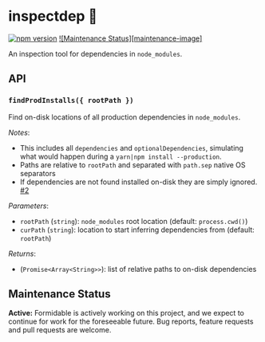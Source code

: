 inspectdep 🔎
============

[![npm version][npm_img]][npm_site]
[![Maintenance Status][maintenance-image]](#maintenance-status)

An inspection tool for dependencies in `node_modules`.

## API

### `findProdInstalls({ rootPath })`

<!-- TODO(ID): Match trace-deps README format -->

Find on-disk locations of all production dependencies in `node_modules`.

_Notes_:

* This includes all `dependencies` and `optionalDependencies`, simulating what would happen during a `yarn|npm install --production`.
* Paths are relative to `rootPath` and separated with `path.sep` native OS separators
* If dependencies are not found installed on-disk they are simply ignored.
  [#2](https://github.com/FormidableLabs/inspectdep/issues/2)

_Parameters_:

* `rootPath` (`string`): `node_modules` root location (default: `process.cwd()`)
* `curPath` (`string`): location to start inferring dependencies from (default: `rootPath`)

_Returns_:

* (`Promise<Array<String>>`): list of relative paths to on-disk dependencies

[npm_img]: https://badge.fury.io/js/inspectdep.svg
[npm_site]: http://badge.fury.io/js/inspectdep

## Maintenance Status

**Active:** Formidable is actively working on this project, and we expect to continue for work for the foreseeable future. Bug reports, feature requests and pull requests are welcome.
